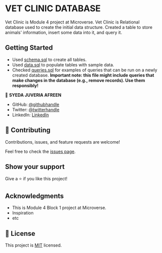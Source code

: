 # VET CLINIC DATABASE

Vet Clinic is Module 4 project at Microverse. Vet Clinic is Relational database used to create the initial data structure. Created a table to store animals' information, insert some data into it, and query it.

## Getting Started

- Used [schema.sql](./schema.sql) to create all tables.
- Used [data.sql](./data.sql) to populate tables with sample data.
- Checked [queries.sql](./queries.sql) for examples of queries that can be run on a newly created database. **Important note: this file might include queries that make changes in the database (e.g., remove records). Use them responsibly!**

👤 **SYEDA JUVERIA AFREEN**

- GitHub: [@githubhandle](https://github.com/sja-thedude)
- Twitter: [@twitterhandle](https://twitter.com/sja_thedude)
- LinkedIn: [LinkedIn](https://linkedin.com/in/sja)

## 🤝 Contributing

Contributions, issues, and feature requests are welcome!

Feel free to check the [issues page](../../issues/).

## Show your support

Give a ⭐️ if you like this project!

## Acknowledgments

- This is Module 4 Block 1 project at Microverse.
- Inspiration
- etc

## 📝 License

This project is [MIT](./MIT.md) licensed.
